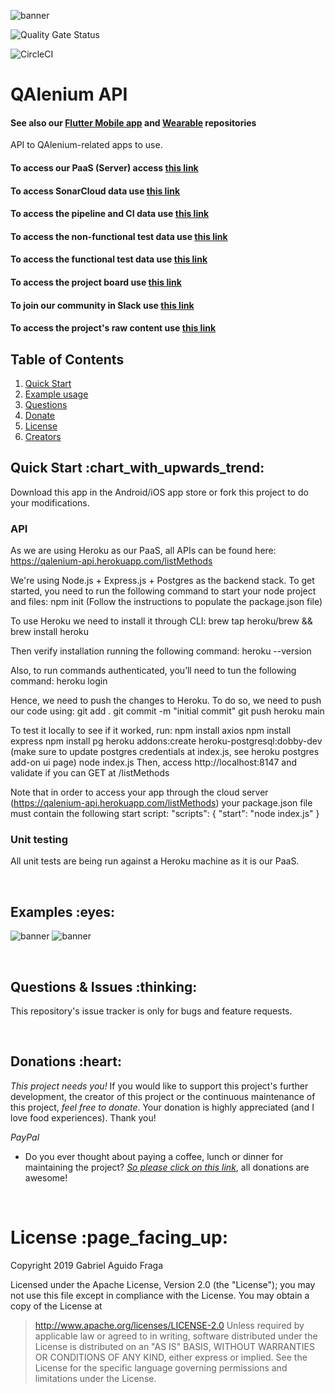 ![banner](https://raw.github.com/kaapiel/Raw-content/master/api-banner.png)

![Quality Gate Status](https://sonarcloud.io/project/overview?id=QAlenium_QAlenium-api)

![CircleCI](https://app.circleci.com/pipelines/github/QAlenium/QAlenium-api)

# QAlenium API
#### See also our [Flutter Mobile app](https://github.com/QAlenium/QAlenium-mobile) and [Wearable](https://github.com/QAlenium/QAlenium-wearable) repositories
API to QAlenium-related apps to use.

#### To access our PaaS (Server) access [this link](https://heroku.com/dashboard?id=QAlenium)
#### To access SonarCloud data use [this link](https://sonarcloud.io/project/overview?id=QAlenium_QAlenium-api)
#### To access the pipeline and CI data use [this link](https://app.circleci.com/pipelines/github/QAlenium/QAlenium-api)
#### To access the non-functional test data use [this link](https://blazemeter.com/QAlenium_api)
#### To access the functional test data use [this link](https://cypress.com/QAlenium_api)
#### To access the project board use [this link](https://github.com/orgs/QAlenium/projects/3)
#### To join our community in Slack use [this link](https://join.slack.com/t/qalenium/shared_invite/zt-c8l77uhz-80rRWRHCwb4mk82rW9cV7w)
#### To access the project's raw content use [this link](https://github.com/orgs/QAlenium/raw-content)

## Table of Contents
1. [Quick Start](#quick-start)
1. [Example usage](#examples)
1. [Questions](#report)
1. [Donate](#donate)
1. [License](#licence)
1. [Creators](#creators)

<h2 id="quick-start">Quick Start :chart_with_upwards_trend:</h2>
Download this app in the Android/iOS app store or fork this project to do your modifications.

### API
As we are using Heroku as our PaaS, all APIs can be found here:
https://qalenium-api.herokuapp.com/listMethods

We're using Node.js + Express.js + Postgres as the backend stack.
To get started, you need to run the following command to start your node project and files:
npm init
(Follow the instructions to populate the package.json file)

To use Heroku we need to install it through CLI:
brew tap heroku/brew && brew install heroku

Then verify installation running the following command:
heroku --version

Also, to run commands authenticated, you’ll need to tun the following command:
heroku login

Hence, we need to push the changes to Heroku. To do so, we need to push our code using:
git add .
git commit -m "initial commit"
git push heroku main

To test it locally to see if it worked, run:
npm install axios
npm install express
npm install pg
heroku addons:create heroku-postgresql:dobby-dev
(make sure to update postgres credentials at index.js, see heroku postgres add-on ui page)
node index.js
Then, access http://localhost:8147 and validate if you can GET at /listMethods

Note that in order to access your app through the cloud server (https://qalenium-api.herokuapp.com/listMethods) your package.json file must contain the following start script:
"scripts": {
"start": "node index.js"
}


### Unit testing
All unit tests are being run against a Heroku machine as it is our PaaS.

<br/>

<h2 id="examples">Examples :eyes:</h2>

![banner](https://raw.github.com/QAlenium/Raw-content/master/QAlenium_api/example-1.png)
![banner](https://raw.github.com/QAlenium/Raw-content/master/QAlenium_api/example-1.png)

<br/>

<h2 id="report">Questions & Issues :thinking:</h2>

This repository's issue tracker is only for bugs and feature requests.

<br/>

<h2 id="donate">Donations :heart:</h2>

*This project needs you!* If you would like to support this project's further development, the creator of this project or the continuous maintenance of this project, *feel free to donate*. Your donation is highly appreciated (and I love food experiences). Thank you!

*PayPal*

- Do you ever thought about paying a coffee, lunch or dinner for maintaining the project? [*So please click on this
  link*](https://www.paypal.com/cgi-bin/webscr?cmd=_donations&business=gabriel_aguido@hotmail.com&lc=US&item_name=Donation+to+QAlenium+Flutter+app+Maintenance&no_note=0&cn=&currency_code=USD&bn=PP-DonationsBF:btn_donateCC_LG.gif:NonHosted), all donations are awesome!

<br/>

<h1 id="license">License :page_facing_up:</h1>

Copyright 2019 Gabriel Aguido Fraga

Licensed under the Apache License, Version 2.0 (the "License");
you may not use this file except in compliance with the License.
You may obtain a copy of the License at

> http://www.apache.org/licenses/LICENSE-2.0
Unless required by applicable law or agreed to in writing, software
distributed under the License is distributed on an "AS IS" BASIS,
WITHOUT WARRANTIES OR CONDITIONS OF ANY KIND, either express or implied.
See the License for the specific language governing permissions and
limitations under the License.

<br/>